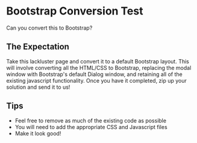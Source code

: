 # Bootstrap Conversion Test 
Can you convert this to Bootstrap?

## The Expectation
Take this lackluster page and convert it to a default Bootstrap layout. This will involve converting all the HTML/CSS to Bootstrap, replacing the modal window with Bootstrap's default Dialog window, and retaining all of the existing javascript functionality. Once you have it completed, zip up your solution and send it to us!

## Tips
* Feel free to remove as much of the existing code as possible
* You will need to add the appropriate CSS and Javascript files
* Make it look good!
